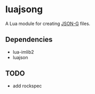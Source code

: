 # luajsong #

A Lua module for creating [JSON-G](https://github.com/Roadcrosser/JSON-G/blob/master/spec.md) files.

## Dependencies ##

- lua-imlib2
- luajson

## TODO ##

- add rockspec
